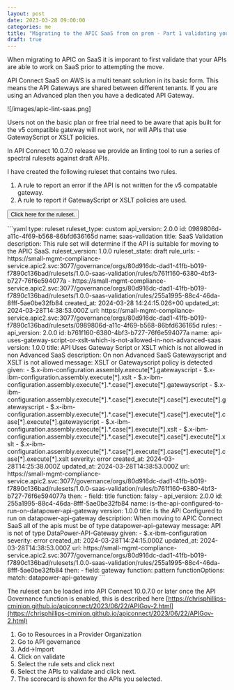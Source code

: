 ```yaml
---
layout: post
date: 2023-03-28 09:00:00
categories: me
title: "Migrating to the APIC SaaS from on prem - Part 1 validating your APIs"
draft: true
---
```


When migrating to APIC on SaaS it is imporant to first validate that your APIs are able to work on SaaS prior to attempting the move.

API Connect SaaS on AWS is a multi tenant solution in its basic form. This means the API Gateways are shared between different tenants. If you are using an Advanced plan then you have a dedicated API Gateway.  

![/images/apic-lint-saas.png]
<!--more-->

Users not on the basic plan or free trial need to be aware that apis built for the v5 compatible gateway will not work, nor will APIs that use GatewayScript or XSLT policies.

In API Connect 10.0.7.0 release we provide an linting tool to run a series of spectral rulesets against draft APIs.

I have created the following ruleset that contains two rules.
1. A rule to report an error if the API is not written for the v5 compatable gateway.
2. A rule to report if GatewayScript or XSLT policies are used.


<button class="collapsible" id="html">Click here for the ruleset.</button>

<div class="content" id="htmldata" markdown="1">
```yaml
type: ruleset
ruleset_type: custom
api_version: 2.0.0
id: 0989806d-a11c-4f69-b568-86bfd636165d
name: saas-validation
title: SaaS Validation
description: This rule set will determine if the API is suitable for moving to
  the APIC SaaS.
ruleset_version: 1.0.0
ruleset_state: draft
rule_urls:
  - https://small-mgmt-compliance-service.apic2.svc:3077/governance/orgs/80d916dc-dad1-41fb-b019-f7890c136bad/rulesets/1.0.0-saas-validation/rules/b761f160-6380-4bf3-b727-76f6e594077a
  - https://small-mgmt-compliance-service.apic2.svc:3077/governance/orgs/80d916dc-dad1-41fb-b019-f7890c136bad/rulesets/1.0.0-saas-validation/rules/255a1995-88c4-46da-8fff-5ae0be32fb84
created_at: 2024-03-28 14:24:15.026+00
updated_at: 2024-03-28T14:38:53.000Z
url: https://small-mgmt-compliance-service.apic2.svc:3077/governance/orgs/80d916dc-dad1-41fb-b019-f7890c136bad/rulesets/0989806d-a11c-4f69-b568-86bfd636165d
rules:
  - api_version: 2.0.0
    id: b761f160-6380-4bf3-b727-76f6e594077a
    name: api-uses-gateway-script-or-xslt-which-is-not-allowed-in-non-advanced-saas
    version: 1.0.0
    title: API Uses Gateway Script or XSLT which is not allowed in non Advanced SaaS
    description: On non Advanced SaaS Gatewayscript and XSLT is not allowed
    message: XSLT or Gatewayscript policy is detected
    given:
      - $.x-ibm-configuration.assembly.execute[*].gatewayscript
      - $.x-ibm-configuration.assembly.execute[*].xslt
      - $.x-ibm-configuration.assembly.execute[*].*.case[*].execute[*].gatewayscript
      - $.x-ibm-configuration.assembly.execute[*].*.case[*].execute[*].case[*].execute[*].gatewayscript
      - $.x-ibm-configuration.assembly.execute[*].*.case[*].execute[*].case[*].execute[*].case[*].execute[*].gatewayscript
      - $.x-ibm-configuration.assembly.execute[*].*.case[*].execute[*].xslt
      - $.x-ibm-configuration.assembly.execute[*].*.case[*].execute[*].case[*].execute[*].xslt
      - $.x-ibm-configuration.assembly.execute[*].*.case[*].execute[*].case[*].execute[*].case[*].execute[*].xslt
    severity: error
    created_at: 2024-03-28T14:25:38.000Z
    updated_at: 2024-03-28T14:38:53.000Z
    url: https://small-mgmt-compliance-service.apic2.svc:3077/governance/orgs/80d916dc-dad1-41fb-b019-f7890c136bad/rulesets/1.0.0-saas-validation/rules/b761f160-6380-4bf3-b727-76f6e594077a
    then:
      - field: title
        function: falsy
  - api_version: 2.0.0
    id: 255a1995-88c4-46da-8fff-5ae0be32fb84
    name: is-the-api-configured-to-run-on-datapower-api-gateway
    version: 1.0.0
    title: Is the API Configured to run on   datapower-api-gateway
    description: When moving to APIC Connect SaaS all of the apis must be of type
      datapower-api-gateway
    message: API is not of type DataPower-API-Gateway
    given:
      - $.x-ibm-configuration
    severity: error
    created_at: 2024-03-28T14:24:15.000Z
    updated_at: 2024-03-28T14:38:53.000Z
    url: https://small-mgmt-compliance-service.apic2.svc:3077/governance/orgs/80d916dc-dad1-41fb-b019-f7890c136bad/rulesets/1.0.0-saas-validation/rules/255a1995-88c4-46da-8fff-5ae0be32fb84
    then:
      - field: gateway
        function: pattern
        functionOptions:
          match: datapower-api-gateway
```
</div>

The ruleset can be loaded into API Connect 10.0.7.0 or later once the API Governance function is enabled, this is described here [https://chrisphillips-cminion.github.io/apiconnect/2023/06/22/APIGov-2.html](https://chrisphillips-cminion.github.io/apiconnect/2023/06/22/APIGov-2.html)

1. Go to Resources in a Provider Organization
2. Go to API governance
3. Add->Import
4. Click on validate
5. Select the rule sets  and click next
6. Select the APIs to validate and click next.
7. The scorecard is shown for the APIs you selected.
